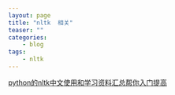 ```yaml
---
layout: page
title: "nltk  相关"
teaser: ""
categories:
    - blog
tags:
    - nltk
---
```


[python的nltk中文使用和学习资料汇总帮你入门提高](http://m.blog.csdn.net/blog/huyoo/12188573)